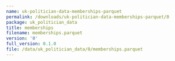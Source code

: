 ```yaml
---
name: uk-politician-data-memberships-parquet
permalink: /downloads/uk-politician-data-memberships-parquet/0
package: uk_politician_data
title: memberships
filename: memberships.parquet
version: '0'
full_version: 0.1.0
file: /data/uk_politician_data/0/memberships.parquet
---
```

